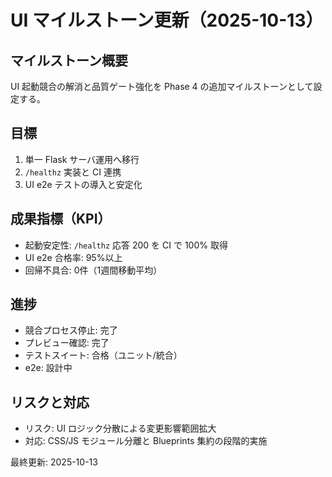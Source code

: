 # UI マイルストーン更新（2025-10-13）

## マイルストーン概要
UI 起動競合の解消と品質ゲート強化を Phase 4 の追加マイルストーンとして設定する。

## 目標
1) 単一 Flask サーバ運用へ移行
2) `/healthz` 実装と CI 連携
3) UI e2e テストの導入と安定化

## 成果指標（KPI）
- 起動安定性: `/healthz` 応答 200 を CI で 100% 取得
- UI e2e 合格率: 95%以上
- 回帰不具合: 0件（1週間移動平均）

## 進捗
- 競合プロセス停止: 完了
- プレビュー確認: 完了
- テストスイート: 合格（ユニット/統合）
- e2e: 設計中

## リスクと対応
- リスク: UI ロジック分散による変更影響範囲拡大
- 対応: CSS/JS モジュール分離と Blueprints 集約の段階的実施

最終更新: 2025-10-13
